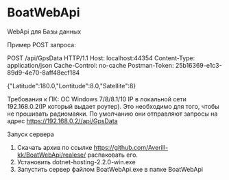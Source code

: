 # BoatWebApi
WebApi для Базы данных

Пример POST запроса:

POST /api/GpsData HTTP/1.1
Host: localhost:44354
Content-Type: application/json
Cache-Control: no-cache
Postman-Token: 25b16369-e1c3-89d9-4e70-8aff48ecf184

{"Latitude":180.0,"Lontitude":8.0,"Satellite":8}

Требования к ПК:
 ОС Windows 7/8/8.1/10
 IP в локальной сети 192.168.0.2(IP который выдает роутер). Это необходимо для того, чтобы не прошивать радиомаяки. По умолчанию они отправляют запросы на адрес https://192.168.0.2//api/GpsData
 

Запуск сервера
1) Скачать архив по ссылке https://github.com/Averill-kk/BoatWebApi/realese/ распаковать его.
2) Установить dotnet-hosting-2.2.0-win.exe
3) Запустить сервер файлом BoatWebApi.exe в папке BoatWebApi